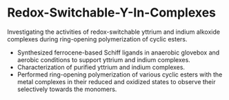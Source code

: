 # Redox-Switchable-Y-In-Complexes

Investigating the activities of redox-switchable yttrium and indium alkoxide
complexes during ring-opening polymerization of cyclic esters.
- Synthesized ferrocene-based Schiff ligands in anaerobic glovebox
and aerobic conditions to support yttrium and indium complexes.
- Characterization of purified yttrium and indium complexes.
- Performed ring-opening polymerization of various cyclic esters
with the metal complexes in their reduced and oxidized states to
observe their selectively towards the monomers.
